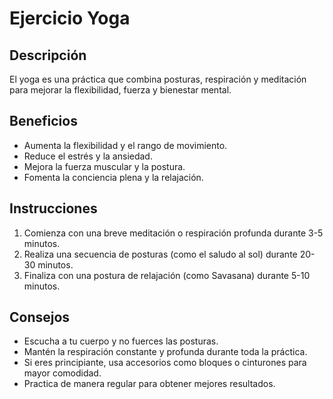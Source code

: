 # Ejercicio Yoga

## Descripción
El yoga es una práctica que combina posturas, respiración y meditación para mejorar la flexibilidad, fuerza y bienestar mental.

## Beneficios
- Aumenta la flexibilidad y el rango de movimiento.
- Reduce el estrés y la ansiedad.
- Mejora la fuerza muscular y la postura.
- Fomenta la conciencia plena y la relajación.

## Instrucciones
1. Comienza con una breve meditación o respiración profunda durante 3-5 minutos.
2. Realiza una secuencia de posturas (como el saludo al sol) durante 20-30 minutos.
3. Finaliza con una postura de relajación (como Savasana) durante 5-10 minutos.

## Consejos
- Escucha a tu cuerpo y no fuerces las posturas.
- Mantén la respiración constante y profunda durante toda la práctica.
- Si eres principiante, usa accesorios como bloques o cinturones para mayor comodidad.
- Practica de manera regular para obtener mejores resultados.